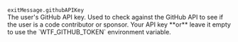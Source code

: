 <tr>
    <td>
        <code>exitMessage.githubAPIKey</code>
        <br />
        The user's GitHub API key. Used to check against the GitHub API to see if the user is a code contributor or
        sponsor.
    </td>
    <td>Your API key **or** leave it empty to use the `WTF_GITHUB_TOKEN` environment variable.</td>
</tr>